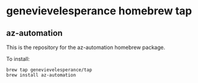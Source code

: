# genevievelesperance homebrew tap


## az-automation

This is the repository for the az-automation homebrew package.

To install:

```
brew tap genevievelesperance/tap
brew install az-automation
```
